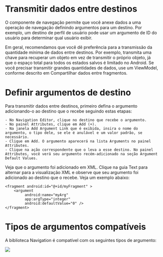 # Transmitir dados entre destinos

O componente de navegação permite que você anexe dados a uma operação de navegação definindo argumentos para um destino. Por exemplo, um destino de perfil de usuário pode usar um argumento de ID do usuário para determinar qual usuário exibir.

Em geral, recomendamos que você dê preferência para a transmissão da quantidade mínima de dados entre destinos. Por exemplo, transmita uma chave para recuperar um objeto em vez de transmitir o próprio objeto, já que o espaço total para todos os estados salvos é limitado no Android. Se você precisar transmitir grandes quantidades de dados, use um ViewModel, conforme descrito em Compartilhar dados entre fragmentos.

# Definir argumentos de destino

Para transmitir dados entre destinos, primeiro defina o argumento adicionando-o ao destino que o recebe seguindo estas etapas:

    - No Navigation Editor, clique no destino que recebe o argumento.
    - No painel Attributes, clique em Add (+).
    - Na janela Add Argument Link que é exibida, insira o nome do argumento, o tipo dele, se ele é anulável e um valor padrão, se necessário.
    - Clique em Add. O argumento aparecerá na lista Arguments no painel Attributes.
    - Clique na ação correspondente que o leva a esse destino. No painel Attributes, você verá seu argumento recém-adicionado na seção Argument Default Values.

Veja que o argumento foi adicionado em XML. Clique na guia Text para alternar para a visualização XML e observe que seu argumento foi adicionado ao destino que o recebe. Veja um exemplo abaixo:

	<fragment android:id="@+id/myFragment" >
		<argument
		     android:name="myArg"
		     app:argType="integer"
		     android:defaultValue="0" />
	</fragment>

# Tipos de argumentos compatíveis

A biblioteca Navigation é compatível com os seguintes tipos de argumento:

<image src="https://github.com/shnonomura/diarioProgramacao/blob/master/imagem/tipos de argumentos.jpg">